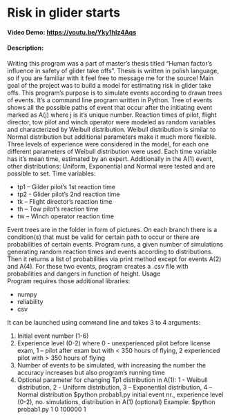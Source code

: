 # Risk in glider starts
#### Video Demo:  https://youtu.be/Yky1hlz4Aqs
#### Description:
Writing this program was a part of master’s thesis titled “Human factor’s influence in safety of glider take offs”. Thesis is written in polish language, so if you are familiar with it feel free to message me for the source! 
Main goal of the project was to build a model for estimating risk in glider take offs. This program’s purpose is to simulate events according to drawn trees of events. It’s a command line program written in Python.
Tree of events shows all the possible paths of event that occur after the initiating event marked as A(j) where j is it’s unique number.
Reaction times of pilot, flight director, tow pilot and winch operator were modeled as random variables and characterized by Weibull distribution. Weibull distribution is similar to Normal distribution but additional parameters make it much more flexible. Three levels of experience were considered in the model, for each one different parameters of Weibull distribution were used. Each time variable has it’s mean time, estimated by an expert. Additionally in the A(1) event, other distributions: Uniform, Exponential and Normal were tested and are possible to set.
Time variables:
-	tp1 – Gilder pilot’s 1st reaction time
-	tp2 - Glider pilot’s 2nd reaction time
-	tk – Flight director’s reaction time
-	th – Tow pilot’s reaction time
-	tw – Winch operator reaction time

Event trees are in the folder in form of pictures. On each branch there is a condition(s) that must be valid for certain path to occur or there are probabilities of certain events.
Program runs, a given number of simulations generating random reaction times and events according to distributions. Then it returns a list of probabilities via print method except for events  A(2) and A(4). For these two events, program creates a .csv file with probabilities and dangers in function of height.
Usage\
Program requires those additional libraries:
-	numpy
-	reliability
-	csv

It can be launched using command line and takes 3 to 4 arguments:
1.	Initial event number (1-6)
2.	Experience level (0-2) where 0 - unexperienced pilot before license exam, 1 – pilot after exam but with < 350 hours of flying, 2 experienced pilot with > 350 hours of flying
3.	Number of events to be simulated, with increasing the number the accuracy increases but also program’s running time
4.	Optional parameter for changing Tp1 distribution in A(1): 1 - Weibull distribution, 2 - Uniform distribution, 3 – Exponential distribution, 4 – Normal distribution
$python probab1.py initial event nr., experience level (0-2), no. simulations, distribution in A(1) (optional)
Example:
$python probab1.py 1 0 100000 1
